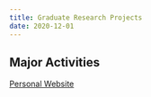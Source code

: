 ```yaml
---
title: Graduate Research Projects
date: 2020-12-01
---
```




<!--more-->

## Major Activities


[Personal Website](Unifying_randomized/index)



